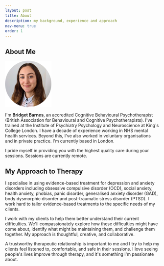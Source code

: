 ```yaml
---
layout: post
title: About
description: my background, experience and approach
nav-menu: true
order: 1
---
```


## About Me

<img src="assets/images/avatar.png" width="30%"  alt="Photo of Bridget"/>

I'm <b>Bridget Barnes</b>, an accredited Cognitive Behavioural Psychotherapist (British Association for Behavioural and Cognitive Psychotherapists). I've trained at the Institute of Psychiatry Psychology and Neuroscience at King's College London. I have a decade of experience working in NHS mental health services. Beyond this, I've also worked in voluntary organisations and in private practice. I'm currently based in London.

I pride myself in providing you with the highest quality care during your sessions. Sessions are currently remote.

## My Approach to Therapy

I specialise in using evidence-based treatment for depression and anxiety disorders including obsessive compulsive
disorder (OCD), social anxiety, health anxiety, phobias, panic disorder, generalised anxiety disorder (GAD), body
dysmorphic disorder and post-traumatic stress disorder (PTSD). I work hard to tailor evidence-based treatments to the
specific needs of my clients.

I work with my clients to help them better understand their current difficulties.
We'll compassionately explore how these difficulties might have come about, identify what might be maintaining them, and challenge them together. My approach is thoughtful, creative, and collaborative.

A trustworthy therapeutic relationship is important to me and I try to help my clients feel listened to, comfortable, and safe in their sessions.
I love seeing people's lives improve through therapy, and it's something I'm passionate about.
